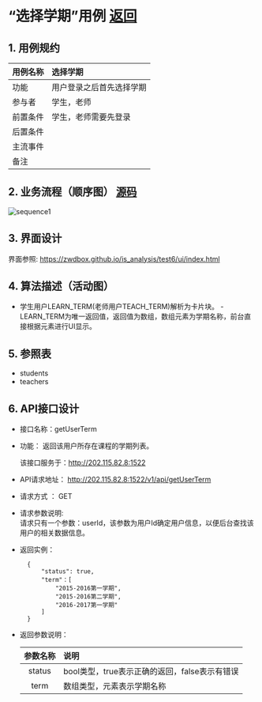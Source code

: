 # “选择学期”用例 [返回](./README.md)
## 1. 用例规约


|用例名称|选择学期|
|-------|:-------------|
|功能|用户登录之后首先选择学期|
|参与者|学生，老师|
|前置条件|学生，老师需要先登录|
|后置条件| |
|主流事件| |
|备注| |

## 2. 业务流程（顺序图） [源码](./src/sequence学生列表.puml)
![sequence1](./sequence学生列表.png) 

## 3. 界面设计
界面参照: https://zwdbox.github.io/is_analysis/test6/ui/index.html

## 4. 算法描述（活动图）

- 学生用户LEARN_TERM(老师用户TEACH_TERM)解析为卡片块。
  -LEARN_TERM为唯一返回值，返回值为数组，数组元素为学期名称，前台直接根据元素进行UI显示。

## 5. 参照表

- students
- teachers

## 6. API接口设计

- 接口名称：getUserTerm
    
- 功能：
    返回该用户所存在课程的学期列表。   
    
    该接口服务于：http://202.115.82.8:1522
    
- API请求地址： 
    http://202.115.82.8:1522/v1/api/getUserTerm

- 请求方式 ：
    GET  

- 请求参数说明:        
    请求只有一个参数：userId，该参数为用户Id确定用户信息，以便后台查找该用户的相关数据信息。
    
- 返回实例：

        {
            "status": true,
            "term"：[
                "2015-2016第一学期",
                "2015-2016第二学期",
                "2016-2017第一学期"
            ]
        }
  
- 返回参数说明：    
 
  |参数名称|说明|
  |:---------:|:--------------------------------------------------------|      
  |status|bool类型，true表示正确的返回，false表示有错误|
  |term|数组类型，元素表示学期名称|